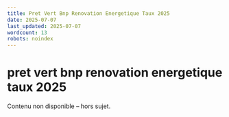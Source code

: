 ```yaml
---
title: Pret Vert Bnp Renovation Energetique Taux 2025
date: 2025-07-07
last_updated: 2025-07-07
wordcount: 13
robots: noindex
---
```


# pret vert bnp renovation energetique taux 2025

Contenu non disponible – hors sujet.